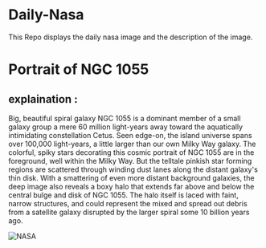 # Daily-Nasa

This Repo displays the daily nasa image and the description of the image.

<!--NASA-->
# Portrait of NGC 1055
## explaination :

Big, beautiful spiral galaxy NGC 1055 is a dominant member of a small galaxy group a mere 60 million light-years away toward the aquatically intimidating constellation Cetus. Seen edge-on, the island universe spans over 100,000 light-years, a little larger than our own Milky Way galaxy. The colorful, spiky stars decorating this cosmic portrait of NGC 1055 are in the foreground, well within the Milky Way. But the telltale pinkish star forming regions are scattered through winding dust lanes along the distant galaxy's thin disk. With a smattering of even more distant background galaxies, the deep image also reveals a boxy halo that extends far above and below the central bulge and disk of NGC 1055. The halo itself is laced with faint, narrow structures, and could represent the mixed and spread out debris from a satellite galaxy disrupted by the larger spiral some 10 billion years ago.

![NASA](https://apod.nasa.gov/apod/image/2403/Image133k_n1055_1024.jpg)
<!--/NASA-->